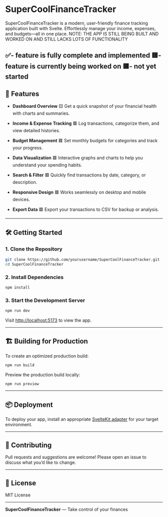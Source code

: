 # SuperCoolFinanceTracker

SuperCoolFinanceTracker is a modern, user-friendly finance tracking application built with Svelte. Effortlessly manage your income, expenses, and budgets—all in one place.
NOTE: THE APP IS STILL BEING BUILT AND WORKED ON AND STILL LACKS LOTS OF FUNCTIONALITY

✅- feature is fully complete and implemented
🟨- feature is currently being worked on
🟥- not yet started
---

## 🚀 Features

- **Dashboard Overview** 🟨
  Get a quick snapshot of your financial health with charts and summaries.

- **Income & Expense Tracking** 🟥
  Log transactions, categorize them, and view detailed histories.

- **Budget Management** 🟥 
  Set monthly budgets for categories and track your progress.

- **Data Visualization** 🟥
  Interactive graphs and charts to help you understand your spending habits.

- **Search & Filter** 🟥
  Quickly find transactions by date, category, or description.

- **Responsive Design** 🟥
  Works seamlessly on desktop and mobile devices.

- **Export Data** 🟥
  Export your transactions to CSV for backup or analysis.

---

## 🛠️ Getting Started

### 1. Clone the Repository

```bash
git clone https://github.com/yourusername/SuperCoolFinanceTracker.git
cd SuperCoolFinanceTracker
```

### 2. Install Dependencies

```bash
npm install
```

### 3. Start the Development Server

```bash
npm run dev
```

Visit [http://localhost:5173](http://localhost:5173) to view the app.

---

## 🏗️ Building for Production

To create an optimized production build:

```bash
npm run build
```

Preview the production build locally:

```bash
npm run preview
```

---

## 📦 Deployment

To deploy your app, install an appropriate [SvelteKit adapter](https://svelte.dev/docs/kit/adapters) for your target environment.

---

## 🤝 Contributing

Pull requests and suggestions are welcome! Please open an issue to discuss what you’d like to change.

---

## 📄 License

MIT License

---

**SuperCoolFinanceTracker** — Take control of your finances
